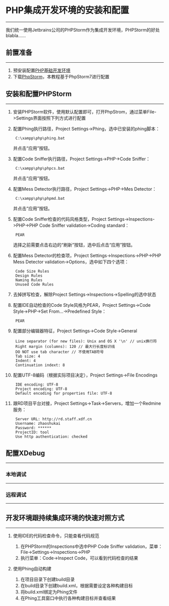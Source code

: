 # PHP集成开发环境的安装和配置 #
---

我们统一使用Jetbrains公司的PHPStorm作为集成开发环境，PHPStorm的好处blabla......


## 前置准备 ##
---

1. 预安装配置[PHP基础开发环境][1]
1. 下载[PhpStorm][2]，本教程基于PhpStorm7进行配置

## 安装和配置PHPStorm ##
---

1. 安装PHPStorm软件，使用默认配置即可，打开PhpStrom，通过菜单File->Settings界面按照下列方式进行配置

1. 配置Phing执行路径，Project Settings->Phing，选中已安装的phing脚本：

        C:\xampp\php\phing.bat

    并点击“应用”按钮。

1. 配置Code Sniffer执行路径，Project Settings->PHP->Code Sniffer：

        C:\xampp\php\phpcs.bat

    并点击“应用”按钮。

1. 配置Mess Detector执行路径，Project Settings->PHP->Mes Detector：

        C:\xampp\php\phpmd.bat

    并点击“应用”按钮。

1. 配置Code Sniffer检查的代码风格类型，Project Settings->Inspections->PHP->PHP Code Sniffer validation->Coding standard：

        PEAR

    选择之前需要点击右边的“刷新”按钮，选中后点击“应用”按钮。

1. 配置Mess Detector的检查项，Project Settings->Inspections->PHP->PHP Mess Detector validation->Options，选中如下四个选项：

        Code Size Rules
        Design Rules
        Naming Rules
        Unused Code Rules

2. 去掉拼写检查，解除Project Settings->Inspections->Spelling的选中状态

1. 配置IDE自动检查的Code Style风格为PEAR，Project Settings->Code Style->PHP->Set From...->Predefined Style：

        PEAR

1. 配置部分编辑器特征，Project Settings->Code Style->General

        Line separator (for new files): Unix and OS X '\n' // unix换行符
        Right margin (columns): 120 // 最大行长度标识线
        DO NOT use tab character // 不使用TAB符号
        Tab size: 4
        Indent: 4
        Continuation indext: 8

1. 配置UTF-8编码（根据实际项目决定），Project Settings->File Encodings

        IDE encoding: UTF-8
        Project encoding: UTF-8
        Default encoding for properties file: UTF-8

1. 跟RD项目平台对接，Project Settings->Task->Servers，增加一个Redmine服务：

        Server URL: http://rd.staff.xdf.cn
        Username: zhaoshukai
        Password: ******
        ProjectID: tool
        Use http authentication: checked

## 配置XDebug ##
---

### 本地调试 ###
---

### 远程调试 ###
---



## 开发环境跟持续集成环境的快速对照方式 ##
---

1. 使用IDE的代码检查命令，只能查看代码规范
    1. 在PHPStorm的Inspections中选中PHP Code Sniffer validation，菜单：File->Settings->Inspections->PHP
    1. 执行菜单：Code->Inspect Code，可以看到代码检查的结果

1. 使用Phing自动构建
    1. 在项目目录下创建build目录
    1. 在build目录下创建build.xml，根据需要设定各种构建目标
    1. 将build.xml绑定为Phing文件
    1. 在Phing工具窗口中执行各种构建目标并查看结果



  [1]: DEV.md "PHP基础开发环境的安装"
  [2]: http://www.jetbrains.com/phpstorm/download/ "PhpStorm"